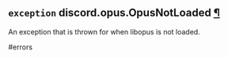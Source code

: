 ## `exception` discord.**opus.OpusNotLoaded** [¶](https://discordpy.readthedocs.io/en/stable/api.html#discord.opus.OpusNotLoaded)
An exception that is thrown for when libopus is not loaded.

#errors 
